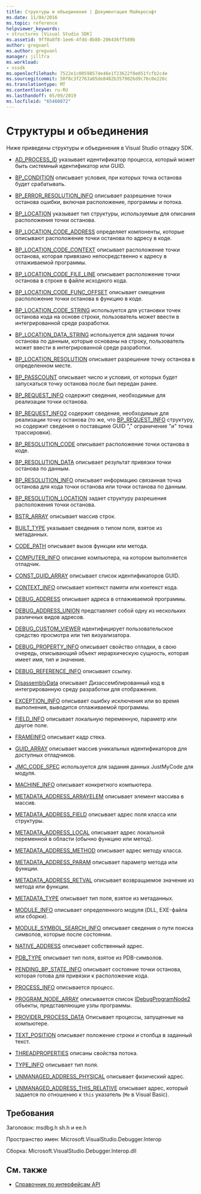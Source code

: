 ```yaml
---
title: Структуры и объединения | Документация Майкрософт
ms.date: 11/04/2016
ms.topic: reference
helpviewer_keywords:
- structures [Visual Studio SDK]
ms.assetid: 9ff0a8f8-1ee6-4fdd-8b80-206436ff589b
author: gregvanl
ms.author: gregvanl
manager: jillfra
ms.workload:
- vssdk
ms.openlocfilehash: 7522e1c00598574e46e1f23622f0e051fcfb2c4e
ms.sourcegitcommit: 50f0c3f2763a05de8482b3579026d9c76c0e226c
ms.translationtype: MT
ms.contentlocale: ru-RU
ms.lasthandoff: 05/09/2019
ms.locfileid: "65460872"
---
```

# <a name="structures-and-unions"></a>Структуры и объединения
Ниже приведены структуры и объединения в Visual Studio отладку SDK.

- [AD_PROCESS_ID](../../../extensibility/debugger/reference/ad-process-id.md) указывает идентификатор процесса, который может быть системный идентификатор или GUID.

- [BP_CONDITION](../../../extensibility/debugger/reference/bp-condition.md) описывает условия, при которых точка останова будет срабатывать.

- [BP_ERROR_RESOLUTION_INFO](../../../extensibility/debugger/reference/bp-error-resolution-info.md) описывает разрешение точки останова ошибки, включая расположение, программы и потока.

- [BP_LOCATION](../../../extensibility/debugger/reference/bp-location.md) указывает тип структуры, используемые для описания расположения точки останова.

- [BP_LOCATION_CODE_ADDRESS](../../../extensibility/debugger/reference/bp-location-code-address.md) определяет компоненты, которые описывают расположение точки останова по адресу в коде.

- [BP_LOCATION_CODE_CONTEXT](../../../extensibility/debugger/reference/bp-location-code-context.md) описывает расположение точки останова, которая привязано непосредственно к адресу в отлаживаемой программы.

- [BP_LOCATION_CODE_FILE_LINE](../../../extensibility/debugger/reference/bp-location-code-file-line.md) описывает расположение точки останова в строке в файле исходного кода.

- [BP_LOCATION_CODE_FUNC_OFFSET](../../../extensibility/debugger/reference/bp-location-code-func-offset.md) описывает смещения расположение точки останова в функцию в коде.

- [BP_LOCATION_CODE_STRING](../../../extensibility/debugger/reference/bp-location-code-string.md) используется для установки точек останова кода на основе строки, пользователь может ввести в интегрированной среде разработки.

- [BP_LOCATION_DATA_STRING](../../../extensibility/debugger/reference/bp-location-data-string.md) используется для задания точки останова по данным, которые основаны на строку, пользователь может ввести в интегрированной среде разработки.

- [BP_LOCATION_RESOLUTION](../../../extensibility/debugger/reference/bp-location-resolution.md) описывает разрешение точку останова в определенном месте.

- [BP_PASSCOUNT](../../../extensibility/debugger/reference/bp-passcount.md) описывает число и условия, от которых будет запускаться точку останова после был передан ранее.

- [BP_REQUEST_INFO](../../../extensibility/debugger/reference/bp-request-info.md) содержит сведения, необходимые для реализации точки останова.

- [BP_REQUEST_INFO2](../../../extensibility/debugger/reference/bp-request-info2.md) содержит сведения, необходимые для реализации точку останова (то же, что [BP_REQUEST_INFO](../../../extensibility/debugger/reference/bp-request-info.md) структуру, но содержит сведения о поставщике GUID "," ограничение "и" точка трассировки).

- [BP_RESOLUTION_CODE](../../../extensibility/debugger/reference/bp-resolution-code.md) описывает расположение точки останова в коде.

- [BP_RESOLUTION_DATA](../../../extensibility/debugger/reference/bp-resolution-data.md) описывает результат привязки точки останова по данным.

- [BP_RESOLUTION_INFO](../../../extensibility/debugger/reference/bp-resolution-info.md) описывает информацию связанная точка останова для кода точки останова или точки останова по данным.

- [BP_RESOLUTION_LOCATION](../../../extensibility/debugger/reference/bp-resolution-location.md) задает структуру разрешения расположения точки останова.

- [BSTR_ARRAY](../../../extensibility/debugger/reference/bstr-array.md) описывает массив строк.

- [BUILT_TYPE](../../../extensibility/debugger/reference/built-type.md) указывает сведения о типом поля, взятое из метаданных.

- [CODE_PATH](../../../extensibility/debugger/reference/code-path.md) описывает вызов функции или метода.

- [COMPUTER_INFO](../../../extensibility/debugger/reference/computer-info.md) описание компьютера, на котором выполняется отладчик.

- [CONST_GUID_ARRAY](../../../extensibility/debugger/reference/const-guid-array.md) описывает список идентификаторов GUID.

- [CONTEXT_INFO](../../../extensibility/debugger/reference/context-info.md) описывает контекст памяти или контекст кода.

- [DEBUG_ADDRESS](../../../extensibility/debugger/reference/debug-address.md) описывает адреса в отлаживаемой программы.

- [DEBUG_ADDRESS_UNION](../../../extensibility/debugger/reference/debug-address-union.md) представляет собой одну из нескольких различных видов адресов.

- [DEBUG_CUSTOM_VIEWER](../../../extensibility/debugger/reference/debug-custom-viewer.md) идентифицирует пользовательское средство просмотра или тип визуализатора.

- [DEBUG_PROPERTY_INFO](../../../extensibility/debugger/reference/debug-property-info.md) описывает свойство отладки, в свою очередь, описывающий объект иерархическую сущность, которая имеет имя, тип и значение.

- [DEBUG_REFERENCE_INFO](../../../extensibility/debugger/reference/debug-reference-info.md) описывает ссылку.

- [DisassemblyData](../../../extensibility/debugger/reference/disassemblydata.md) описывает Дизассемблированный код в интегрированную среду разработки для отображения.

- [EXCEPTION_INFO](../../../extensibility/debugger/reference/exception-info.md) описывает ошибку исключения или во время выполнения, выводится отлаживаемой программы.

- [FIELD_INFO](../../../extensibility/debugger/reference/field-info.md) описывает локальную переменную, параметр или другое поле.

- [FRAMEINFO](../../../extensibility/debugger/reference/frameinfo.md) описывает кадр стека.

- [GUID_ARRAY](../../../extensibility/debugger/reference/guid-array.md) описывает массив уникальных идентификаторов для доступных отладчиков.

- [JMC_CODE_SPEC](../../../extensibility/debugger/reference/jmc-code-spec.md) используется для задания данных JustMyCode для модуля.

- [MACHINE_INFO](../../../extensibility/debugger/reference/machine-info.md) описывает конкретного компьютера.

- [METADATA_ADDRESS_ARRAYELEM](../../../extensibility/debugger/reference/metadata-address-arrayelem.md) описывает элемент массива в массив.

- [METADATA_ADDRESS_FIELD](../../../extensibility/debugger/reference/metadata-address-field.md) описывает адрес поля класса или структуры.

- [METADATA_ADDRESS_LOCAL](../../../extensibility/debugger/reference/metadata-address-local.md) описывает адрес локальной переменной в области (обычно функцию или метод).

- [METADATA_ADDRESS_METHOD](../../../extensibility/debugger/reference/metadata-address-method.md) описывает адрес методу класса.

- [METADATA_ADDRESS_PARAM](../../../extensibility/debugger/reference/metadata-address-param.md) описывает параметр метода или функции.

- [METADATA_ADDRESS_RETVAL](../../../extensibility/debugger/reference/metadata-address-retval.md) описывает возвращаемое значение из метода или функции.

- [METADATA_TYPE](../../../extensibility/debugger/reference/metadata-type.md) описывает тип поля, взятое из метаданных.

- [MODULE_INFO](../../../extensibility/debugger/reference/module-info.md) описывает определенного модуля (DLL, EXE-файла или сборки).

- [MODULE_SYMBOL_SEARCH_INFO](../../../extensibility/debugger/reference/module-symbol-search-info.md) описывает сведения о пути поиска символов, которые после состоянии.

- [NATIVE_ADDRESS](../../../extensibility/debugger/reference/native-address.md) описывает собственный адрес.

- [PDB_TYPE](../../../extensibility/debugger/reference/pdb-type.md) описывает тип поля, взятое из PDB-символов.

- [PENDING_BP_STATE_INFO](../../../extensibility/debugger/reference/pending-bp-state-info.md) описывает состояние точки останова, которая готова для привязки к расположение кода.

- [PROCESS_INFO](../../../extensibility/debugger/reference/process-info.md) описывается процесс.

- [PROGRAM_NODE_ARRAY](../../../extensibility/debugger/reference/program-node-array.md) описывается список [IDebugProgramNode2](../../../extensibility/debugger/reference/idebugprogramnode2.md) объекты, представляющие узлы программы.

- [PROVIDER_PROCESS_DATA](../../../extensibility/debugger/reference/provider-process-data.md) Описывает процессы, запущенные на компьютере.

- [TEXT_POSITION](../../../extensibility/debugger/reference/text-position.md) описывает положение строки и столбца в заданный текст.

- [THREADPROPERTIES](../../../extensibility/debugger/reference/threadproperties.md) описаны свойства потока.

- [TYPE_INFO](../../../extensibility/debugger/reference/type-info.md) описывает тип поля.

- [UNMANAGED_ADDRESS_PHYSICAL](../../../extensibility/debugger/reference/unmanaged-address-physical.md) описывает физический адрес.

- [UNMANAGED_ADDRESS_THIS_RELATIVE](../../../extensibility/debugger/reference/unmanaged-address-this-relative.md) описывает адрес, который задается по отношению к `this` указатель (`Me` в Visual Basic).

## <a name="requirements"></a>Требования
 Заголовок: msdbg.h sh.h и ee.h

 Пространство имен: Microsoft.VisualStudio.Debugger.Interop

 Сборка: Microsoft.VisualStudio.Debugger.Interop.dll

## <a name="see-also"></a>См. также
- [Справочник по интерфейсам API](../../../extensibility/debugger/reference/api-reference-visual-studio-debugging.md)